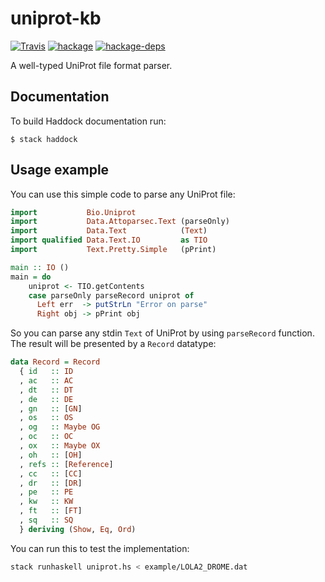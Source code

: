 # uniprot-kb

[![Travis](https://img.shields.io/travis/biocad/uniprot-kb.svg)](https://travis-ci.org/biocad/uniprot-kb)
[![hackage](https://img.shields.io/hackage/v/uniprot-kb.svg)](https://hackage.haskell.org/package/uniprot-kb)
[![hackage-deps](https://img.shields.io/hackage-deps/v/uniprot-kb.svg)](https://hackage.haskell.org/package/uniprot-kb)

A well-typed UniProt file format parser.

## Documentation

To build Haddock documentation run:
```
$ stack haddock
```

## Usage example

You can use this simple code to parse any UniProt file:

``` haskell
import           Bio.Uniprot
import           Data.Attoparsec.Text (parseOnly)
import           Data.Text            (Text)
import qualified Data.Text.IO         as TIO
import           Text.Pretty.Simple   (pPrint)

main :: IO ()
main = do
    uniprot <- TIO.getContents
    case parseOnly parseRecord uniprot of
      Left err  -> putStrLn "Error on parse"
      Right obj -> pPrint obj
```

So you can parse any stdin `Text` of UniProt by using `parseRecord` function. The result will be presented by
a `Record` datatype:
``` haskell
data Record = Record
  { id   :: ID
  , ac   :: AC
  , dt   :: DT
  , de   :: DE
  , gn   :: [GN]
  , os   :: OS
  , og   :: Maybe OG
  , oc   :: OC
  , ox   :: Maybe OX
  , oh   :: [OH]
  , refs :: [Reference]
  , cc   :: [CC]
  , dr   :: [DR]
  , pe   :: PE
  , kw   :: KW
  , ft   :: [FT]
  , sq   :: SQ
  } deriving (Show, Eq, Ord)
```

You can run this to test the implementation:
``` bash
stack runhaskell uniprot.hs < example/LOLA2_DROME.dat
```
